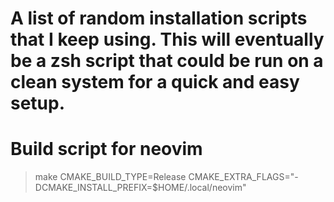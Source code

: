 # A list of random installation scripts that I keep using. This will eventually be a zsh script that could be run on a clean system for a quick and easy setup.

# Build script for neovim
> make CMAKE_BUILD_TYPE=Release CMAKE_EXTRA_FLAGS="-DCMAKE_INSTALL_PREFIX=$HOME/.local/neovim"
